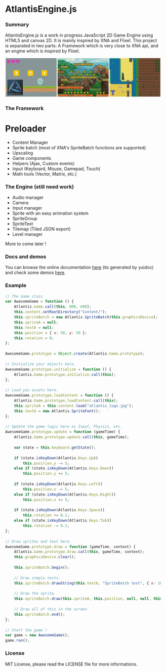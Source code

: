 AtlantisEngine.js
=================

### Summary
AtlantisEngine.js is a work in progress JavaScript 2D Game Engine using HTML5 and canvas 2D. It is mainly inspired by XNA and Flixel.
This project is separated in two parts: A Framework which is very close to XNA api, and an engine which is inspired by Flixel.

![](https://raw.githubusercontent.com/demonixis/Atlantis.js/master/Demos/web/tiles/atlantis_demos.png)

### The Framework
# Preloader
* Content Manager
* Sprite batch (most of XNA's SpriteBatch functions are supported)
* Upscaling
* Game components
* Helpers (Ajax, Custom events)
* Input (Keyboard, Mouse, Gamepad, Touch)
* Math tools (Vector, Matrix, etc.)

### The Engine (still need work)
* Audio manager
* Camera
* Input manager
* Sprite with an easy animation system
* SpriteGroup
* SpriteText
* Tilemap (Tiled JSON export)
* Level manager

More to come later !

### Docs and demos

You can browse the online documentation [here](http://demonixis.github.io/Atlantis.js/doc/index.html) (its generated by yuidoc) and check some demos [here](http://demonixis.github.io/Atlantis.js/demos/index.html).

### Example

```javascript
// The Game class
var AwesomeGame = function () {
	Atlantis.Game.call(this, 800, 600);
	this.content.setRootDirectory("Content/");
	this.spriteBatch = new Atlantis.SpriteBatch(this.graphicsDevice);
	this.spriteA = null;
	this.textA = null;
	this.position = { x: 50, y: 50 };
	this.rotation = 0;
};

AwesomeGame.prototype = Object.create(Atlantis.Game.prototype);

// Initialize your objects here. 
AwesomeGame.prototype.initialize = function () {
	Atlantis.Game.prototype.initialize.call(this);
};

// Load you assets here.
AwesomeGame.prototype.loadContent = function () {
	Atlantis.Game.prototype.loadContent.call(this);
	this.spriteA = this.content.load("atlantis_logo.jpg");
	this.textA = new Atlantis.SpriteFont();
};

// Update the game logic here as Input, Physics, etc.
AwesomeGame.prototype.update = function (gameTime) {
	Atlantis.Game.prototype.update.call(this, gameTime);

	var state = this.keyboard.getState();
  
	if (state.isKeyDown(Atlantis.Keys.Up))
		this.position.y -= 5;
	else if (state.isKeyDown(Atlantis.Keys.Down))
		this.position.y += 5;
	
	if (state.isKeyDown(Atlantis.Keys.Left))
		this.position.x -= 5;
	else if (state.isKeyDown(Atlantis.Keys.Right))
		this.position.x += 5;
	
	if (state.isKeyDown(Atlantis.Keys.Space))
		this.rotation += 0.1;
	else if (state.isKeyDown(Atlantis.Keys.Tab))
		this.rotation -= 0.1;
};

// Draw sprites and text here.
AwesomeGame.prototype.draw = function (gameTime, context) {
	Atlantis.Game.prototype.draw.call(this, gameTime, context);
	this.graphicsDevice.clear(); 
 
	this.spriteBatch.begin();
	
	// Draw simple texts.
	this.spriteBatch.drawString(this.textA, "SpriteBatch test", { x: 10, y: 15 }, "#459999");

	// Draw the sprite.
	this.spriteBatch.draw(this.spriteA, this.position, null, null, this.rotation, { x: this.spriteA.width >> 1, y: this.spriteA.height >> 1 });
	
	// Draw all of this in the screen
	this.spriteBatch.end();
};

// Start the game !
var game = new AwesomeGame();
game.run();
```

### License
MIT License, please read the LICENSE file for more informations.